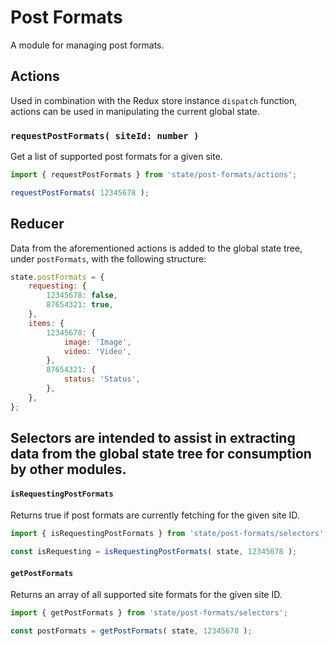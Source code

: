 # Post Formats

A module for managing post formats.

## Actions

Used in combination with the Redux store instance `dispatch` function, actions can be used in manipulating the current global state.

### `requestPostFormats( siteId: number )`

Get a list of supported post formats for a given site.

```js
import { requestPostFormats } from 'state/post-formats/actions';

requestPostFormats( 12345678 );
```

## Reducer

Data from the aforementioned actions is added to the global state tree, under `postFormats`, with the following structure:

```js
state.postFormats = {
	requesting: {
		12345678: false,
		87654321: true,
	},
	items: {
		12345678: {
			image: 'Image',
			video: 'Video',
		},
		87654321: {
			status: 'Status',
		},
	},
};
```

## Selectors are intended to assist in extracting data from the global state tree for consumption by other modules.

#### `isRequestingPostFormats`

Returns true if post formats are currently fetching for the given site ID.

```js
import { isRequestingPostFormats } from 'state/post-formats/selectors';

const isRequesting = isRequestingPostFormats( state, 12345678 );
```

#### `getPostFormats`

Returns an array of all supported site formats for the given site ID.

```js
import { getPostFormats } from 'state/post-formats/selectors';

const postFormats = getPostFormats( state, 12345678 );
```
